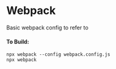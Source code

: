 # Webpack
Basic webpack config to refer to

#### To Build:
```
npx webpack --config webpack.config.js
npx webpack
```
